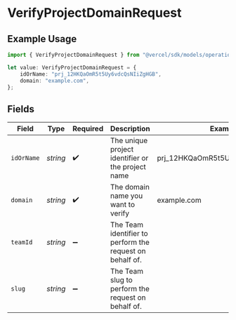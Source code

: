 # VerifyProjectDomainRequest

## Example Usage

```typescript
import { VerifyProjectDomainRequest } from "@vercel/sdk/models/operations";

let value: VerifyProjectDomainRequest = {
    idOrName: "prj_12HKQaOmR5t5Uy6vdcQsNIiZgHGB",
    domain: "example.com",
};
```

## Fields

| Field                                                    | Type                                                     | Required                                                 | Description                                              | Example                                                  |
| -------------------------------------------------------- | -------------------------------------------------------- | -------------------------------------------------------- | -------------------------------------------------------- | -------------------------------------------------------- |
| `idOrName`                                               | *string*                                                 | :heavy_check_mark:                                       | The unique project identifier or the project name        | prj_12HKQaOmR5t5Uy6vdcQsNIiZgHGB                         |
| `domain`                                                 | *string*                                                 | :heavy_check_mark:                                       | The domain name you want to verify                       | example.com                                              |
| `teamId`                                                 | *string*                                                 | :heavy_minus_sign:                                       | The Team identifier to perform the request on behalf of. |                                                          |
| `slug`                                                   | *string*                                                 | :heavy_minus_sign:                                       | The Team slug to perform the request on behalf of.       |                                                          |